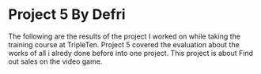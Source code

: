 # Project 5 By Defri
The following are the results of the project I worked on while taking the training course at TripleTen. Project 5 covered the evaluation about the works of all i alredy done before into one project. This project is about Find out sales on the video game.
